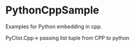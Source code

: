 # PythonCppSample

Examples for Python embedding in cpp.

PyClist.Cpp-> passing list tuple from CPP to python 
